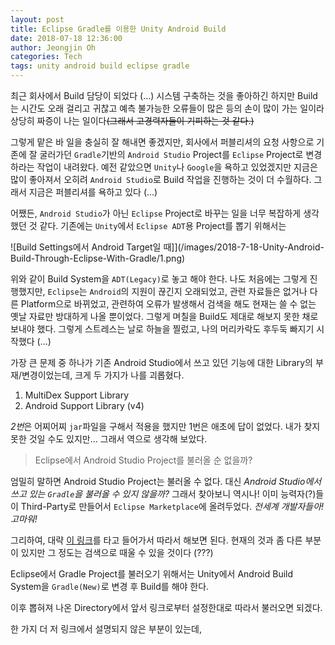 ```yaml
---
layout: post
title: Eclipse Gradle를 이용한 Unity Android Build
date: 2018-07-18 12:36:00
author: Jeongjin Oh
categories: Tech
tags: unity android build eclipse gradle
---
```


최근 회사에서 Build 담당이 되었다 (...) 시스템 구축하는 것을 좋아하긴 하지만 Build는 시간도 오래 걸리고 귀찮고 예측 불가능한 오류들이 많은 등의 손이 많이 가는 일이라 상당히 짜증이 나는 일이다~~(그래서 고경력자들이 기피하는 것 같다.)~~

그렇게 맡은 바 일을 충실히 잘 해내면 좋겠지만, 회사에서 퍼블리셔의 요청 사항으로 기존에 잘 굴러가던 `Gradle`기반의 `Android Studio` Project를 `Eclipse` Project로 변경하라는 작업이 내려왔다. 예전 같았으면 `Unity`나 `Google`을 욕하고 있었겠지만 지금은 많이 좋아져서 오히려 `Android Studio`로 Build 작업을 진행하는 것이 더 수월하다. 그래서 지금은 퍼블리셔를 욕하고 있다 (...)

어쨌든, `Android Studio`가 아닌 `Eclipse` Project로 바꾸는 일을 너무 복잡하게 생각했던 것 같다. 기존에는 `Unity`에서 `Eclipse ADT`용 Project를 뽑기 위해서는

![Build Settings에서 Android Target일 때]](/images/2018-7-18-Unity-Android-Build-Through-Eclipse-With-Gradle/1.png)

위와 같이 Build System을 `ADT(Legacy)`로 놓고 해야 한다. 나도 처음에는 그렇게 진행했지만, `Eclipse`는 `Android`의 지원이 끊긴지 오래되었고, 관련 자료들은 없거나 다른 Platform으로 바뀌었고, 관련하여 오류가 발생해서 검색을 해도 현재는 쓸 수 없는 옛날 자료만 방대하게 나올 뿐이었다. 그렇게 며칠을 Build도 제대로 해보지 못한 채로 보내야 했다. 그렇게 스트레스는 날로 하늘을 찔렀고, 나의 머리카락도 후두둑 빠지기 시작했다 (...)

가장 큰 문제 중 하나가 기존 Android Studio에서 쓰고 있던 기능에 대한 Library의 부재/변경이었는데, 크게 두 가지가 나를 괴롭혔다.

1. MultiDex Support Library
2. Android Support Library (v4)

*2번*은 어찌어찌 `jar`파일을 구해서 적용을 했지만 1번은 애초에 답이 없었다. 내가 찾지 못한 것일 수도 있지만... 그래서 역으로 생각해 보았다.

> Eclipse에서 Android Studio Project를 불러올 순 없을까?

엄밀히 말하면 Android Studio Project는 불러올 수 없다. 대신 *Android Studio에서 쓰고 있는 `Gradle`을 불러올 수 있지 않을까?* 그래서 찾아보니 역시나! 이미 능력자(?)들이 Third-Party로 만들어서 `Eclipse Marketplace`에 올려두었다. *전세계 개발자들아! 고마워!*

그리하여, 대략 [이 링크](http://www.vogella.com/tutorials/EclipseGradle/article.html)를 타고 들어가서 따라서 해보면 된다. 현재의 것과 좀 다른 부분이 있지만 그 정도는 검색으로 때울 수 있을 것이다 (???)

Eclipse에서 Gradle Project를 불러오기 위해서는 Unity에서 Android Build System을 `Gradle(New)`로 변경 후 Build를 해야 한다.

이후 뽑혀져 나온 Directory에서 앞서 링크로부터 설정한대로 따라서 불러오면 되겠다.

한 가지 더 저 링크에서 설명되지 않은 부분이 있는데, 
